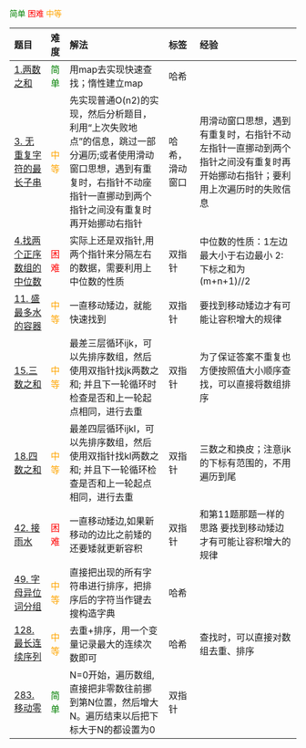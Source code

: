 <span style="color:green">简单</span>
<span style="color:red">困难</span>
<span style="color:orange">中等</span>



|题目|难度|解法|标签|经验|
|:--------|:-----------|:-----------|:---------------|:-------|
| <a href='https://leetcode.cn/problems/two-sum/?envType=study-plan-v2&envId=top-100-liked'> 1.两数之和</a> |<span style="color:green">简单</span>| 用map去实现快速查找；惰性建立map  |   哈希      |
| <a href='https://leetcode.cn/problems/longest-substring-without-repeating-characters/description/?envType=study-plan-v2&envId=top-100-liked'> 3. 无重复字符的最长子串</a> |<span style="color:orange">中等</span>| 先实现普通O(n2)的实现，然后分析题目，利用“上次失败地点”的信息，跳过一部分遍历;或者使用滑动窗口思想，遇到有重复时，右指针不动座指针一直挪动到两个指针之间没有重复时再开始挪动右指针  |   哈希，滑动窗口      |用滑动窗口思想，遇到有重复时，右指针不动左指针一直挪动到两个指针之间没有重复时再开始挪动右指针；要利用上次遍历时的失败信息
| <a href='https://leetcode.cn/problems/median-of-two-sorted-arrays/'> 4.找两个正序数组的中位数</a>|<span style="color:red">困难</span> | 实际上还是双指针,用两个指针来分隔左右的数据，需要利用上中位数的性质 | 双指针  | 中位数的性质：1左边最大小于右边最小 2:下标之和为(m+n+1)//2|
| <a href='https://leetcode.cn/problems/container-with-most-water/?envType=study-plan-v2&envId=top-100-liked'> 11. 盛最多水的容器</a> | <span style="color:orange">中等</span>|  一直移动矮边，就能快速找到   | 双指针   |  要找到移动矮边才有可能让容积增大的规律
| <a href='https://leetcode.cn/problems/3sum/description/'> 15.三数之和</a> |<span style="color:orange">中等</span>| 最差三层循环ijk，可以先排序数组，然后使用双指针找jk两数之和; 并且下一轮循环时检查是否和上一轮起点相同，进行去重  | 双指针   |为了保证答案不重复也方便按照值大小顺序查找，可以直接将数组排序      |
| <a href='https://leetcode.cn/problems/4sum/description/'> 18.四数之和</a> |<span style="color:orange">中等</span>| 最差四层循环ijkl，可以先排序数组，然后使用双指针找kl两数之和; 并且下一轮循环检查是否和上一轮起点相同，进行去重  | 双指针   |  三数之和换皮；注意ijk的下标有范围的，不用遍历到尾 |
| <a href='https://leetcode.cn/problems/trapping-rain-water/?envType=study-plan-v2&envId=top-100-liked'> 42. 接雨水</a> | <span style="color:red">困难</span>|  一直移动矮边,如果新移动的边比之前矮的还要矮就更新容积   | 双指针   | 和第11题那题一样的思路  要找到移动矮边才有可能让容积增大的规律
| <a href='https://leetcode.cn/problems/group-anagrams/description/?envType=study-plan-v2&envId=top-100-liked'> 49. 字母异位词分组</a>|<span style="color:orange">中等</span>|  直接把出现的所有字符串进行排序，把排序后的字符当作键去搜构造字典    | 哈希   | 
| <a href='https://leetcode.cn/problems/longest-consecutive-sequence/description/?envType=study-plan-v2&envId=top-100-liked'> 128. 最长连续序列</a> | <span style="color:orange">中等</span>|  去重+排序，用一个变量记录最大的连续次数即可    | 哈希   |  查找时，可以直接对数组去重、排序
| <a href='https://leetcode.cn/problems/move-zeroes/description/?envType=study-plan-v2&envId=top-100-liked'> 283.移动零</a> | <span style="color:green">简单</span>|  N=0开始，遍历数组, 直接把非零数往前挪到第N位置，然后增大N。遍历结束以后把下标大于N的都设置为0   |  双指针  |  

